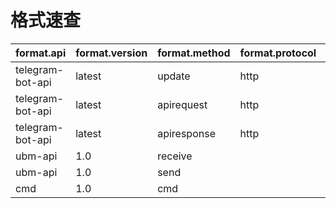 # 格式速查

| format.api | format.version | format.method | format.protocol | body |
| --- | --- | --- | --- | --- |
| telegram-bot-api | latest | update | http | [APIResponse](/docs/Other.html#apiresponse)\<[Update](https://core.telegram.org/bots/api#update)[]\> |
| telegram-bot-api | latest | apirequest | http | [HTTPRequest](/docs/Types.html#httprequest) |
| telegram-bot-api | latest | apiresponse | http | [APIResponse](/docs/Other.html#apiresponse) |
| ubm-api | 1.0 | receive | | [UBM](/docs/Types.html#ubm) |
| ubm-api | 1.0 | send | | [UBM](/docs/Types.html#ubm) |
| cmd | 1.0 | cmd | | [CMD](/docs/Types.html#cmd) |